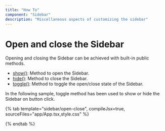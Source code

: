 ```yaml
---
title: "How To"
component: "Sidebar"
description: "Miscellaneous aspects of customizing the sidebar"
---
```


# Open and close the Sidebar

Opening and closing the Sidebar can be achieved with built-in public methods.

* [show()](../../api/sidebar#show): Method to open the Sidebar.
* [hide()](../../api/sidebar#hide): Method to close the Sidebar.
* [toggle()](../../api/sidebar#toggle): Method to toggle the open/close state of the Sidebar.

In the following sample, toggle method has been used to show or hide the Sidebar on button click.

{% tab template="sidebar/open-close", compileJsx=true, sourceFiles="app/App.tsx,style.css" %}

{% endtab %}